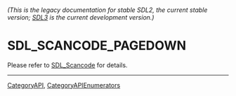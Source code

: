 ###### (This is the legacy documentation for stable SDL2, the current stable version; [SDL3](https://wiki.libsdl.org/SDL3/) is the current development version.)
# SDL_SCANCODE_PAGEDOWN

Please refer to [SDL_Scancode](SDL_Scancode) for details.

----
[CategoryAPI](CategoryAPI), [CategoryAPIEnumerators](CategoryAPIEnumerators)

